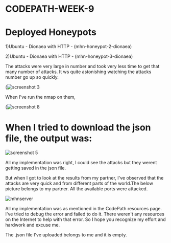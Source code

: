 # CODEPATH-WEEK-9

# Deployed Honeypots

1)Ubuntu - Dionaea with HTTP - (mhn-honeypot-2-dionaea)

2)Ubuntu - Dionaea with HTTP - (mhn-honeypot-3-dionaea)

The attacks were very large in number and took very less time to get that many number of attacks. It ws quite astonishing watching the attacks number go up so quickly.

(![screenshot 3](https://user-images.githubusercontent.com/17356647/47682563-d0d70880-db9a-11e8-95f5-da274f7e914a.png)

When I've run the nmap on them, 

(![screenshot 8](https://user-images.githubusercontent.com/17356647/47682619-fa902f80-db9a-11e8-95c2-f43e3eb958b7.png)

# When I tried to download the json file, the output was:

![screenshot 5](https://user-images.githubusercontent.com/17356647/47682710-4cd15080-db9b-11e8-8c33-203c0813866d.png)

All my implementation was right, I could see the attacks but they werent getting saved in the json file. 

But when I got to look at the results from my partner, I've observed that the attacks are very quick and from different parts of the world.The below picture belongs to my partner. All the available ports were attacked.

![mhnserver](https://user-images.githubusercontent.com/17356647/47682869-bea99a00-db9b-11e8-9258-b9e688f91787.png)


All my implementation was as mentioned in the CodePath resources page. I've tried to debug the error and failed to do it. There weren't any resources on the Internet to help with that error. So I hope you recognize my effort and hardwork and excuse me.

The .json file I've uploaded belongs to me and it is empty. 





